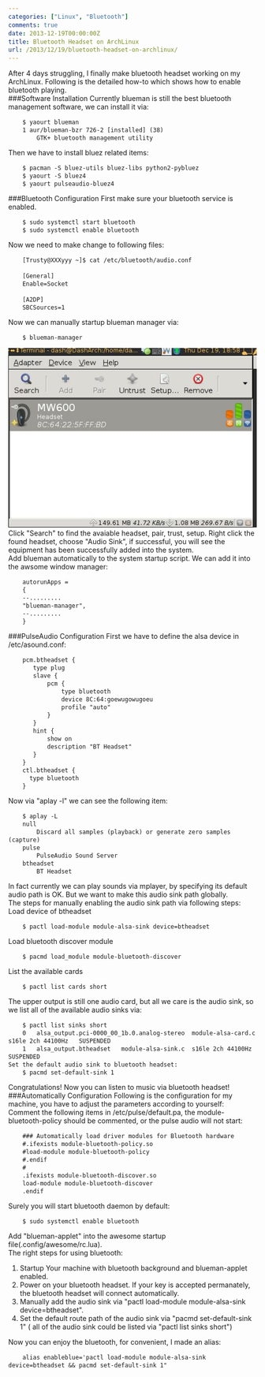 ```yaml
---
categories: ["Linux", "Bluetooth"]
comments: true
date: 2013-12-19T00:00:00Z
title: Bluetooth Headset on ArchLinux
url: /2013/12/19/bluetooth-headset-on-archlinux/
---
```


After 4 days struggling, I finally make bluetooth headset working on my ArchLinux. Following is the detailed how-to which shows how to enable bluetooth playing.   
###Software Installation
Currently blueman is still the best bluetooth management software, we can install it via:

```
	$ yaourt blueman
	1 aur/blueman-bzr 726-2 [installed] (38)
	    GTK+ bluetooth management utility

```
Then we have to install bluez related items:

```
	$ pacman -S bluez-utils bluez-libs python2-pybluez
	$ yaourt -S bluez4
	$ yaourt pulseaudio-bluez4

```
###Bluetooth Configuration
First make sure your bluetooth service is enabled.    

```
	$ sudo systemctl start bluetooth
	$ sudo systemctl enable bluetooth

```
Now we need to make change to following files:

```
	[Trusty@XXXyyy ~]$ cat /etc/bluetooth/audio.conf
	
	[General]
	Enable=Socket
	
	[A2DP]
	SBCSources=1

```
Now we can manually startup blueman manager via: 

```
	$ blueman-manager

```
![blueman.jpg](/images/blueman.jpg)    
Click "Search" to find the avaiable headset, pair, trust, setup. Right click the found headset, choose "Audio Sink", if successful, you will see the equipment has been successfully added into the system.    
Add blueman automatically to the system startup script. We can add it into the awsome window manager:  

```
	autorunApps = 
	{ 
	--.........
	"blueman-manager",
	--.........
	}

```
###PulseAudio Configuration
First we have to define the alsa device in /etc/asound.conf: 

```
	pcm.btheadset {
	   type plug
	   slave {
	       pcm {
	           type bluetooth
	           device 8C:64:goewugowugoeu
	           profile "auto"
	       }   
	   }   
	   hint {
	       show on
	       description "BT Headset"
	   }   
	}
	ctl.btheadset {
	  type bluetooth
	}  

```
Now via "aplay -l" we can see the following item:

```
	$ aplay -L
	null
	    Discard all samples (playback) or generate zero samples (capture)
	pulse
	    PulseAudio Sound Server
	btheadset
	    BT Headset

```
In fact currently we can play sounds via mplayer, by specifying its default audio path is OK. But we want to make this audio sink path globally.     
The steps for manually enabling the audio sink path via following steps:    
Load device of btheadset

```
	$ pactl load-module module-alsa-sink device=btheadset	

```
Load bluetooth discover module

```
	$ pacmd load_module module-bluetooth-discover

```
List the available cards

```
	$ pactl list cards short

```
The upper output is still one audio card, but all we care is the audio sink, so we list all of the available audio sinks via:

```
	$ pactl list sinks short
	0	alsa_output.pci-0000_00_1b.0.analog-stereo	module-alsa-card.c	s16le 2ch 44100Hz	SUSPENDED
	1	alsa_output.btheadset	module-alsa-sink.c	s16le 2ch 44100Hz	SUSPENDED
Set the default audio sink to bluetooth headset: 
	$ pacmd set-default-sink 1

```
Congratulations! Now you can listen to music via bluetooth headset!
###Automatically Configuration
Following is the configuration for my machine, you have to adjust the parameters according to yourself:    
Comment the following items in /etc/pulse/default.pa, the module-bluetooth-policy should be commented, or the pulse audio will not start:

```
	### Automatically load driver modules for Bluetooth hardware
	#.ifexists module-bluetooth-policy.so
	#load-module module-bluetooth-policy
	#.endif
	#
	.ifexists module-bluetooth-discover.so
	load-module module-bluetooth-discover
	.endif

```
Surely you will start bluetooth daemon by default:

```
	$ sudo systemctl enable bluetooth

```
Add "blueman-applet" into the awesome startup file(.config/awesome/rc.lua).     
The right steps for using bluetooth: 

1. Startup Your machine with bluetooth background and blueman-applet enabled. 
2. Power on your bluetooth headset. If your key is accepted permanately, the bluetooth headset will connect automatically. 
3. Manually add the audio sink via "pactl load-module module-alsa-sink device=btheadset". 
4. Set the default route path of the audio sink via "pacmd set-default-sink 1" ( all of the audio sink could be listed via "pactl list sinks short")

Now you can enjoy the bluetooth, for convenient, I made an alias:

```
	alias enableblue='pactl load-module module-alsa-sink device=btheadset && pacmd set-default-sink 1"

```
